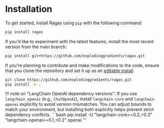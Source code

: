 # Installation

To get started, install Ragas using `pip` with the following command:

```bash
pip install ragas
```

If you'd like to experiment with the latest features, install the most recent version from the main branch:

```bash
pip install git+https://github.com/explodinggradients/ragas.git
```

If you're planning to contribute and make modifications to the code, ensure that you clone the repository and set it up as an [editable install](https://pip.pypa.io/en/stable/topics/local-project-installs/#editable-installs).

```bash
git clone https://github.com/explodinggradients/ragas.git 
pip install -e .
```

!!! note on "LangChain OpenAI dependency versions": If you use `langchain_openai` (e.g., `ChatOpenAI`), install `langchain-core` and `langchain-openai` explicitly to avoid version mismatches. You can adjust bounds to match your environment, but installing both explicitly helps prevent strict dependency conflicts.
    ```bash
    pip install -U "langchain-core>=0.2,<0.3" "langchain-openai>=0.1,<0.2" openai
    '''
